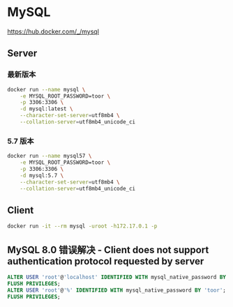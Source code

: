 # MySQL

https://hub.docker.com/_/mysql

## Server

### 最新版本

```bash
docker run --name mysql \
    -e MYSQL_ROOT_PASSWORD=toor \
    -p 3306:3306 \
    -d mysql:latest \
    --character-set-server=utf8mb4 \
    --collation-server=utf8mb4_unicode_ci
```

### 5.7 版本

```bash
docker run --name mysql57 \
    -e MYSQL_ROOT_PASSWORD=toor \
    -p 3306:3306 \
    -d mysql:5.7 \
    --character-set-server=utf8mb4 \
    --collation-server=utf8mb4_unicode_ci
```

## Client

```bash
docker run -it --rm mysql -uroot -h172.17.0.1 -p
```

## MySQL 8.0 错误解决 - Client does not support authentication protocol requested by server

```sql
ALTER USER 'root'@'localhost' IDENTIFIED WITH mysql_native_password BY 'toor';
FLUSH PRIVILEGES;
ALTER USER 'root'@'%' IDENTIFIED WITH mysql_native_password BY 'toor';
FLUSH PRIVILEGES;
```
